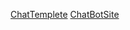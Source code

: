 [ChatTemplete](http://mixedcode.com/download/WebChatTemplate_New.zip)
 [ChatBotSite](http://mixedcode.com/Article/Index?aidx=1120)
